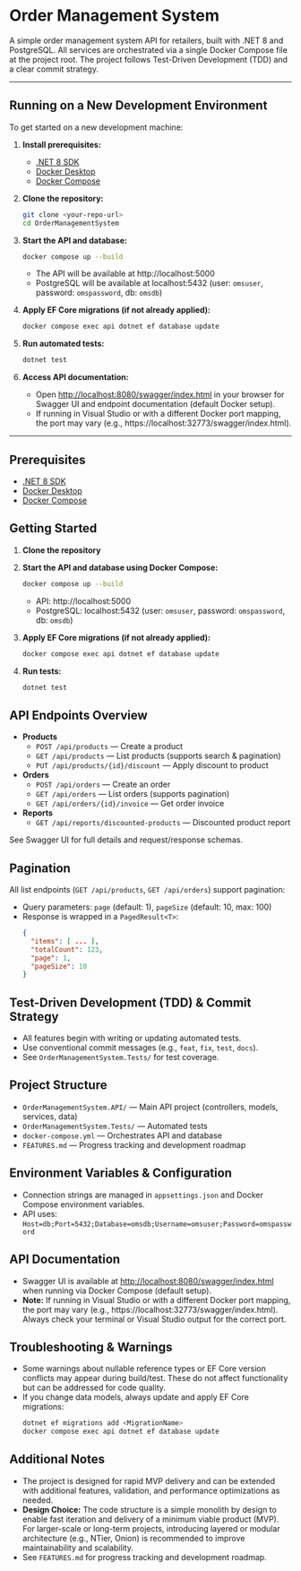 # Order Management System

A simple order management system API for retailers, built with .NET 8 and PostgreSQL. All services are orchestrated via a single Docker Compose file at the project root. The project follows Test-Driven Development (TDD) and a clear commit strategy.

---

## Running on a New Development Environment

To get started on a new development machine:

1. **Install prerequisites:**
   - [.NET 8 SDK](https://dotnet.microsoft.com/download)
   - [Docker Desktop](https://www.docker.com/products/docker-desktop)
   - [Docker Compose](https://docs.docker.com/compose/)

2. **Clone the repository:**
   ```sh
   git clone <your-repo-url>
   cd OrderManagementSystem
   ```

3. **Start the API and database:**
   ```sh
   docker compose up --build
   ```
   - The API will be available at http://localhost:5000
   - PostgreSQL will be available at localhost:5432 (user: `omsuser`, password: `omspassword`, db: `omsdb`)

4. **Apply EF Core migrations (if not already applied):**
   ```sh
   docker compose exec api dotnet ef database update
   ```

5. **Run automated tests:**
   ```sh
   dotnet test
   ```

6. **Access API documentation:**
   - Open [http://localhost:8080/swagger/index.html](http://localhost:8080/swagger/index.html) in your browser for Swagger UI and endpoint documentation (default Docker setup).
   - If running in Visual Studio or with a different Docker port mapping, the port may vary (e.g., https://localhost:32773/swagger/index.html).

---

## Prerequisites
- [.NET 8 SDK](https://dotnet.microsoft.com/download)
- [Docker Desktop](https://www.docker.com/products/docker-desktop)
- [Docker Compose](https://docs.docker.com/compose/)

## Getting Started

1. **Clone the repository**
2. **Start the API and database using Docker Compose:**
   ```sh
   docker compose up --build
   ```
   - API: http://localhost:5000
   - PostgreSQL: localhost:5432 (user: `omsuser`, password: `omspassword`, db: `omsdb`)

3. **Apply EF Core migrations (if not already applied):**
   ```sh
   docker compose exec api dotnet ef database update
   ```

4. **Run tests:**
   ```sh
   dotnet test
   ```

## API Endpoints Overview

- **Products**
  - `POST /api/products` — Create a product
  - `GET /api/products` — List products (supports search & pagination)
  - `PUT /api/products/{id}/discount` — Apply discount to product
- **Orders**
  - `POST /api/orders` — Create an order
  - `GET /api/orders` — List orders (supports pagination)
  - `GET /api/orders/{id}/invoice` — Get order invoice
- **Reports**
  - `GET /api/reports/discounted-products` — Discounted product report

See Swagger UI for full details and request/response schemas.

## Pagination
All list endpoints (`GET /api/products`, `GET /api/orders`) support pagination:
- Query parameters: `page` (default: 1), `pageSize` (default: 10, max: 100)
- Response is wrapped in a `PagedResult<T>`:
  ```json
  {
    "items": [ ... ],
    "totalCount": 123,
    "page": 1,
    "pageSize": 10
  }
  ```

## Test-Driven Development (TDD) & Commit Strategy
- All features begin with writing or updating automated tests.
- Use conventional commit messages (e.g., `feat`, `fix`, `test`, `docs`).
- See `OrderManagementSystem.Tests/` for test coverage.

## Project Structure
- `OrderManagementSystem.API/` — Main API project (controllers, models, services, data)
- `OrderManagementSystem.Tests/` — Automated tests
- `docker-compose.yml` — Orchestrates API and database
- `FEATURES.md` — Progress tracking and development roadmap

## Environment Variables & Configuration
- Connection strings are managed in `appsettings.json` and Docker Compose environment variables.
- API uses: `Host=db;Port=5432;Database=omsdb;Username=omsuser;Password=omspassword`

## API Documentation
- Swagger UI is available at [http://localhost:8080/swagger/index.html](http://localhost:8080/swagger/index.html) when running via Docker Compose (default setup).
- **Note:** If running in Visual Studio or with a different Docker port mapping, the port may vary (e.g., https://localhost:32773/swagger/index.html). Always check your terminal or Visual Studio output for the correct port.

## Troubleshooting & Warnings
- Some warnings about nullable reference types or EF Core version conflicts may appear during build/test. These do not affect functionality but can be addressed for code quality.
- If you change data models, always update and apply EF Core migrations:
  ```sh
  dotnet ef migrations add <MigrationName>
  docker compose exec api dotnet ef database update
  ```

## Additional Notes
- The project is designed for rapid MVP delivery and can be extended with additional features, validation, and performance optimizations as needed.
- **Design Choice:** The code structure is a simple monolith by design to enable fast iteration and delivery of a minimum viable product (MVP). For larger-scale or long-term projects, introducing layered or modular architecture (e.g., NTier, Onion) is recommended to improve maintainability and scalability.
- See `FEATURES.md` for progress tracking and development roadmap.